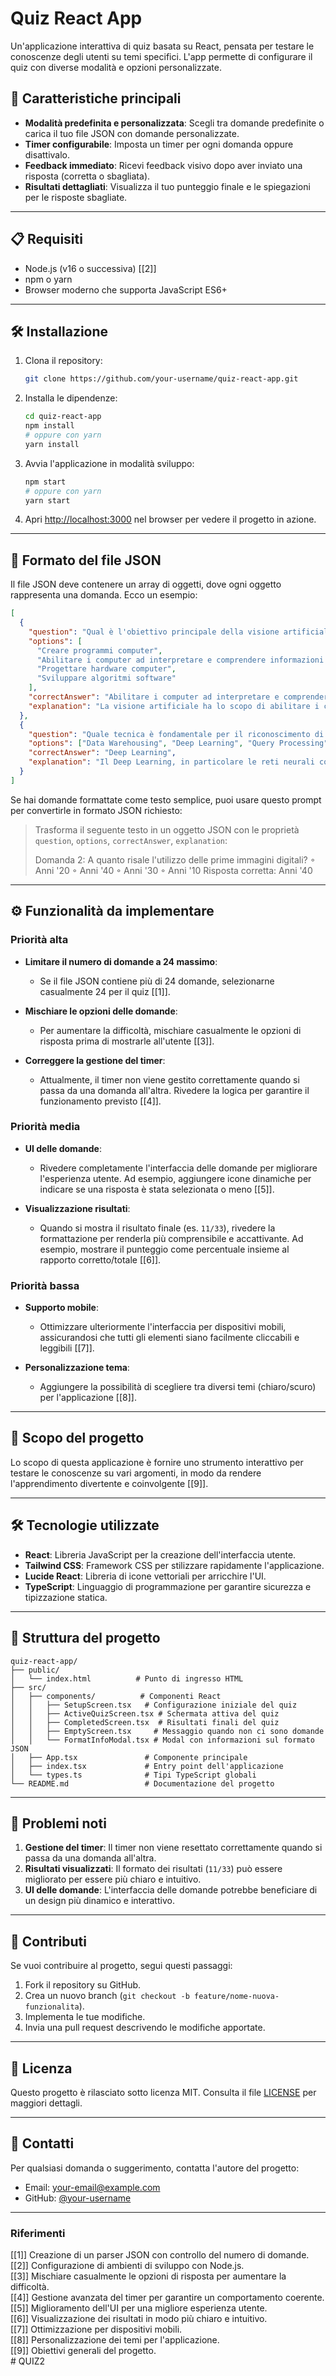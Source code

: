 # Quiz React App

Un'applicazione interattiva di quiz basata su React, pensata per testare le conoscenze degli utenti su temi specifici. L'app permette di configurare il quiz con diverse modalità e opzioni personalizzate.

## 🚀 Caratteristiche principali

- **Modalità predefinita e personalizzata**: Scegli tra domande predefinite o carica il tuo file JSON con domande personalizzate.
- **Timer configurabile**: Imposta un timer per ogni domanda oppure disattivalo.
- **Feedback immediato**: Ricevi feedback visivo dopo aver inviato una risposta (corretta o sbagliata).
- **Risultati dettagliati**: Visualizza il tuo punteggio finale e le spiegazioni per le risposte sbagliate.

---

## 📋 Requisiti

- Node.js (v16 o successiva) [[2]]
- npm o yarn
- Browser moderno che supporta JavaScript ES6+

---

## 🛠️ Installazione

1. Clona il repository:
   ```bash
   git clone https://github.com/your-username/quiz-react-app.git
   ```

2. Installa le dipendenze:
   ```bash
   cd quiz-react-app
   npm install
   # oppure con yarn
   yarn install
   ```

3. Avvia l'applicazione in modalità sviluppo:
   ```bash
   npm start
   # oppure con yarn
   yarn start
   ```

4. Apri [http://localhost:3000](http://localhost:3000) nel browser per vedere il progetto in azione.

---

## 📝 Formato del file JSON

Il file JSON deve contenere un array di oggetti, dove ogni oggetto rappresenta una domanda. Ecco un esempio:

```json
[
  {
    "question": "Qual è l'obiettivo principale della visione artificiale?",
    "options": [
      "Creare programmi computer",
      "Abilitare i computer ad interpretare e comprendere informazioni visive",
      "Progettare hardware computer",
      "Sviluppare algoritmi software"
    ],
    "correctAnswer": "Abilitare i computer ad interpretare e comprendere informazioni visive",
    "explanation": "La visione artificiale ha lo scopo di abilitare i computer ad interpretare e comprendere informazioni visive dal mondo."
  },
  {
    "question": "Quale tecnica è fondamentale per il riconoscimento di oggetti?",
    "options": ["Data Warehousing", "Deep Learning", "Query Processing", "Network Routing"],
    "correctAnswer": "Deep Learning",
    "explanation": "Il Deep Learning, in particolare le reti neurali convoluzionali (CNN), è diventato fondamentale per il riconoscimento di oggetti nella visione artificiale."
  }
]
```

Se hai domande formattate come testo semplice, puoi usare questo prompt per convertirle in formato JSON richiesto:

> Trasforma il seguente testo in un oggetto JSON con le proprietà `question`, `options`, `correctAnswer`, `explanation`:
> 
> Domanda 2: A quanto risale l'utilizzo delle prime immagini digitali?
> ◦ Anni '20
> ◦ Anni '40
> ◦ Anni '30
> ◦ Anni '10
> Risposta corretta: Anni '40

---

## ⚙️ Funzionalità da implementare

### Priorità alta
- **Limitare il numero di domande a 24 massimo**:
  - Se il file JSON contiene più di 24 domande, selezionarne casualmente 24 per il quiz [[1]].
  
- **Mischiare le opzioni delle domande**:
  - Per aumentare la difficoltà, mischiare casualmente le opzioni di risposta prima di mostrarle all'utente [[3]].

- **Correggere la gestione del timer**:
  - Attualmente, il timer non viene gestito correttamente quando si passa da una domanda all'altra. Rivedere la logica per garantire il funzionamento previsto [[4]].

### Priorità media
- **UI delle domande**:
  - Rivedere completamente l'interfaccia delle domande per migliorare l'esperienza utente. Ad esempio, aggiungere icone dinamiche per indicare se una risposta è stata selezionata o meno [[5]].

- **Visualizzazione risultati**:
  - Quando si mostra il risultato finale (es. `11/33`), rivedere la formattazione per renderla più comprensibile e accattivante. Ad esempio, mostrare il punteggio come percentuale insieme al rapporto corretto/totale [[6]].

### Priorità bassa
- **Supporto mobile**:
  - Ottimizzare ulteriormente l'interfaccia per dispositivi mobili, assicurandosi che tutti gli elementi siano facilmente cliccabili e leggibili [[7]].

- **Personalizzazione tema**:
  - Aggiungere la possibilità di scegliere tra diversi temi (chiaro/scuro) per l'applicazione [[8]].

---

## 🎯 Scopo del progetto

Lo scopo di questa applicazione è fornire uno strumento interattivo per testare le conoscenze su vari argomenti, in modo da rendere l'apprendimento divertente e coinvolgente [[9]].

---

## 🛠️ Tecnologie utilizzate

- **React**: Libreria JavaScript per la creazione dell'interfaccia utente.
- **Tailwind CSS**: Framework CSS per stilizzare rapidamente l'applicazione.
- **Lucide React**: Libreria di icone vettoriali per arricchire l'UI.
- **TypeScript**: Linguaggio di programmazione per garantire sicurezza e tipizzazione statica.

---

## 📂 Struttura del progetto

```
quiz-react-app/
├── public/
│   └── index.html          # Punto di ingresso HTML
├── src/
│   ├── components/          # Componenti React
│   │   ├── SetupScreen.tsx   # Configurazione iniziale del quiz
│   │   ├── ActiveQuizScreen.tsx # Schermata attiva del quiz
│   │   ├── CompletedScreen.tsx  # Risultati finali del quiz
│   │   ├── EmptyScreen.tsx     # Messaggio quando non ci sono domande
│   │   └── FormatInfoModal.tsx # Modal con informazioni sul formato JSON
│   ├── App.tsx               # Componente principale
│   ├── index.tsx             # Entry point dell'applicazione
│   └── types.ts              # Tipi TypeScript globali
└── README.md                 # Documentazione del progetto
```

---

## 🤔 Problemi noti

1. **Gestione del timer**: Il timer non viene resettato correttamente quando si passa da una domanda all'altra.
2. **Risultati visualizzati**: Il formato dei risultati (`11/33`) può essere migliorato per essere più chiaro e intuitivo.
3. **UI delle domande**: L'interfaccia delle domande potrebbe beneficiare di un design più dinamico e interattivo.

---

## 📌 Contributi

Se vuoi contribuire al progetto, segui questi passaggi:

1. Fork il repository su GitHub.
2. Crea un nuovo branch (`git checkout -b feature/nome-nuova-funzionalita`).
3. Implementa le tue modifiche.
4. Invia una pull request descrivendo le modifiche apportate.

---

## 📃 Licenza

Questo progetto è rilasciato sotto licenza MIT. Consulta il file [LICENSE](LICENSE) per maggiori dettagli.

---

## 👥 Contatti

Per qualsiasi domanda o suggerimento, contatta l'autore del progetto:

- Email: your-email@example.com
- GitHub: [@your-username](https://github.com/your-username)

---

### Riferimenti
[[1]] Creazione di un parser JSON con controllo del numero di domande.  
[[2]] Configurazione di ambienti di sviluppo con Node.js.  
[[3]] Mischiare casualmente le opzioni di risposta per aumentare la difficoltà.  
[[4]] Gestione avanzata del timer per garantire un comportamento coerente.  
[[5]] Miglioramento dell'UI per una migliore esperienza utente.  
[[6]] Visualizzazione dei risultati in modo più chiaro e intuitivo.  
[[7]] Ottimizzazione per dispositivi mobili.  
[[8]] Personalizzazione dei temi per l'applicazione.  
[[9]] Obiettivi generali del progetto.  
#   Q U I Z 2 
 
 
